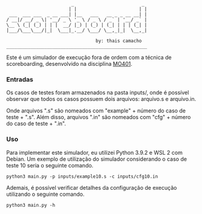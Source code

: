 ```
                        _                         _
                       | |                       | |
 ___  ___ ___  _ __ ___| |__   ___   __ _ _ __ __| |
/ __|/ __/ _ \| '__/ _ \ '_ \ / _ \ / _` | '__/ _` |
\__ \ (_| (_) | | |  __/ |_) | (_) | (_| | | | (_| |
|___/\___\___/|_|  \___|_.__/ \___/ \__,_|_|  \__,_|

                                 by: thais camacho
____________________________________________________
```

Este é um simulador de execução fora de ordem com a técnica de scoreboarding, desenvolvido na disciplina [MO401](https://github.com/lfwanner/scoreboard-mo401).

### Entradas

Os casos de testes foram armazenados na pasta inputs/, onde é possível observar que todos os casos possuem dois arquivos: arquivo.s e arquivo.in.

Onde arquivos ".s" são nomeados com "example" + número do caso de teste + ".s". Além disso, arquivos ".in" são nomeados com "cfg" + número do caso de teste + ".in".

### Uso 

Para implementar este simulador, eu utilizei Python 3.9.2 e WSL 2 com Debian.
Um exemplo de utilização do simulador considerando o caso de teste 10 seria o seguinte comando.

```
python3 main.py -p inputs/example10.s -c inputs/cfg10.in
```

Ademais, é possível verificar detalhes da configuração de execução utilizando o seguinte comando.

```
python3 main.py -h
```
